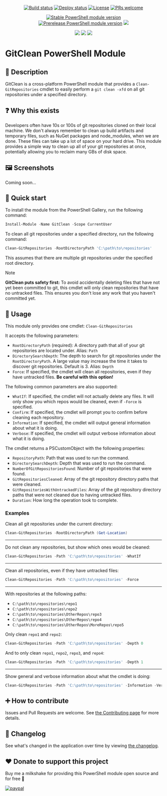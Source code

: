 <p align="center">
  <a href="https://github.com/deadlydog/PowerShell.GitClean/actions/workflows/build-and-test-powershell-module.yml"><img alt="Build status" src="https://github.com/deadlydog/PowerShell.GitClean/actions/workflows/build-and-test-powershell-module.yml/badge.svg"></a>
  <a href="https://github.com/deadlydog/PowerShell.GitClean/actions/workflows/build-test-and-deploy-powershell-module.yml"><img alt="Deploy status" src="https://github.com/deadlydog/PowerShell.GitClean/actions/workflows/build-test-and-deploy-powershell-module.yml/badge.svg"></a>
  <a href="https://github.com/deadlydog/PowerShell.GitClean/blob/main/License.md"><img alt="License" src="https://img.shields.io/github/license/deadlydog/PowerShell.GitClean.svg"></a>
  <a href="https://github.com/deadlydog/PowerShell.GitClean/blob/main/docs/Contributing.md"><img alt="PRs welcome" src="https://img.shields.io/badge/PRs-welcome-brightgreen.svg"></a>
</p>

<p align="center">
  <a href="https://www.powershellgallery.com/packages/GitClean"><img alt="Stable PowerShell module version" src="https://img.shields.io/powershellgallery/v/GitClean.svg"></a>
  <a href="https://www.powershellgallery.com/packages/GitClean"><img alt="Prerelease PowerShell module version" src="https://img.shields.io/powershellgallery/vpre/GitClean.svg?include_prereleases&label=powershell%20gallery%20prerelease&colorB=yellow"></a>
  <a href="https://www.powershellgallery.com/packages/GitClean"><img src="https://img.shields.io/powershellgallery/dt/GitClean.svg"></a>
</p>

<p align="center">
  <!-- Must add 'Windows', 'MacOS', and 'Linux' to the module manifest tags for them to show up on the Platforms badge. -->
  <img src="https://img.shields.io/powershellgallery/p/GitClean.svg">
  <img src="https://img.shields.io/github/languages/top/deadlydog/PowerShell.GitClean.svg">
  <img src="https://img.shields.io/github/languages/code-size/deadlydog/PowerShell.GitClean.svg">
</p>

# GitClean PowerShell Module

## 💬 Description

GitClean is a cross-platform PowerShell module that provides a `Clean-GitRepositories` cmdlet to easily perform a `git clean -xfd` on all git repositories under a specified directory.

## ❓ Why this exists

Developers often have 10s or 100s of git repositories cloned on their local machine.
We don't always remember to clean up build artifacts and temporary files, such as NuGet packages and node_modules, when we are done.
These files can take up a lot of space on your hard drive.
This module provides a simple way to clean up all of your git repositories at once, potentially allowing you to reclaim many GBs of disk space.

## 🖼️ Screenshots

Coming soon...

## 🚀 Quick start

To install the module from the PowerShell Gallery, run the following command:

```powershell
Install-Module -Name GitClean -Scope CurrentUser
```

To clean all git repositories under a specified directory, run the following command:

```powershell
Clean-GitRepositories -RootDirectoryPath 'C:\path\to\repositories'
```

This assumes that there are multiple git repositories under the specified root directory.

> [!NOTE]
> __GitClean puts safety first:__ To avoid accidentally deleting files that have not yet been committed to git, this cmdlet will only clean repositories that have no untracked files.
> This ensures you don't lose any work that you haven't committed yet.

## 📖 Usage

This module only provides one cmdlet: `Clean-GitRepositories`

It accepts the following parameters:

- `RootDirectoryPath` (required): A directory path that all of your git repositories are located under. Alias: `Path`
- `DirectorySearchDepth`: The depth to search for git repositories under the `RootDirectoryPath`. A large value may increase the time it takes to discover git repositories. Default is 3. Alias: `Depth`
- `Force`: If specified, the cmdlet will clean all repositories, even if they have untracked files. __Be careful with this option!__

The following common parameters are also supported:

- `WhatIf`: If specified, the cmdlet will not actually delete any files. It will only show you which repos would be cleaned, even if `-Force` is specified.
- `Confirm`: If specified, the cmdlet will prompt you to confirm before cleaning each repository.
- `Information`: If specified, the cmdlet will output general information about what it is doing.
- `Verbose`: If specified, the cmdlet will output verbose information about what it is doing.

The cmdlet returns a PSCustomObject with the following properties:

- `RepositoryPath`: Path that was used to run the command.
- `DirectorySearchDepth`: Depth that was used to run the command.
- `NumberOfGitRepositoriesFound`: Number of git repositories that were found.
- `GitRepositoriesCleaned`: Array of the git repository directory paths that were cleaned.
- `GitRepositoriesWithUntrackedFiles`: Array of the git repository directory paths that were not cleaned due to having untracked files.
- `Duration`: How long the operation took to complete.

### Examples

Clean all git repositories under the current directory:

```powershell
Clean-GitRepositories -RootDirectoryPath (Get-Location)
```

---

Do not clean any repositories, but show which ones would be cleaned:

```powershell
Clean-GitRepositories -Path 'C:\path\to\repositories' -WhatIf
```

---

Clean all repositories, even if they have untracked files:

```powershell
Clean-GitRepositories -Path 'C:\path\to\repositories' -Force
```

---

With repositories at the following paths:

- `C:\path\to\repositories\repo1`
- `C:\path\to\repositories\repo2`
- `C:\path\to\repositories\OtherRepos\repo3`
- `C:\path\to\repositories\OtherRepos\repo4`
- `C:\path\to\repositories\OtherRepos\MoreRepos\repo5`

Only clean `repo1` and `repo2`:

```powershell
Clean-GitRepositories -Path 'C:\path\to\repositories' -Depth 0
```

And to only clean `repo1`, `repo2`, `repo3`, and `repo4`:

```powershell
Clean-GitRepositories -Path 'C:\path\to\repositories' -Depth 1
```

---

Show general and verbose information about what the cmdlet is doing:

```powershell
Clean-GitRepositories -Path 'C:\path\to\repositories' -Information -Verbose
```

## ➕ How to contribute

Issues and Pull Requests are welcome.
See [the Contributing page](docs/Contributing.md) for more details.

## 📃 Changelog

See what's changed in the application over time by viewing [the changelog](Changelog.md).

## ❤️ Donate to support this project

Buy me a milkshake for providing this PowerShell module open source and for free 🙂

[![paypal](https://www.paypalobjects.com/en_US/i/btn/btn_donateCC_LG.gif)](https://www.paypal.com/cgi-bin/webscr?cmd=_s-xclick&hosted_button_id=VTQ5C7APCHN3E)
